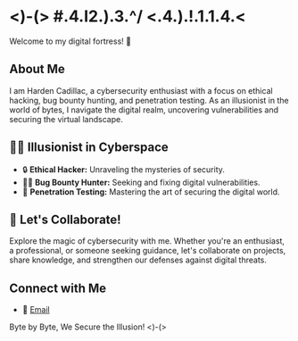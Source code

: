 # <)-(> #.4.I2.).3.^/ <.4.).!.1.1.4.<

Welcome to my digital fortress! 🚀

## About Me

I am Harden Cadillac, a cybersecurity enthusiast with a focus on ethical hacking, bug bounty hunting, and penetration testing. As an illusionist in the world of bytes, I navigate the digital realm, uncovering vulnerabilities and securing the virtual landscape.

## 🎩✨ Illusionist in Cyberspace

- 🔒 **Ethical Hacker:** Unraveling the mysteries of security.
- 🕵️‍♂️ **Bug Bounty Hunter:** Seeking and fixing digital vulnerabilities.
- 💼 **Penetration Testing:** Mastering the art of securing the digital world.

## 🚀 Let's Collaborate!

Explore the magic of cybersecurity with me. Whether you're an enthusiast, a professional, or someone seeking guidance, let's collaborate on projects, share knowledge, and strengthen our defenses against digital threats.

## Connect with Me

- 📧 [Email](mailto:hardencadillac@gmail.com)

Byte by Byte, We Secure the Illusion! <)-(>
